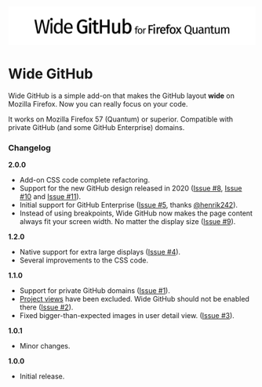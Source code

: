 ![wide github logo](icons/Wide-GitHub_LogoExpanded.png?raw=true)

# Wide GitHub

Wide GitHub is a simple add-on that makes the GitHub layout **wide** on Mozilla Firefox.
Now you can really focus on your code.

It works on Mozilla Firefox 57 (Quantum) or superior. Compatible with private GitHub (and some GitHub Enterprise) domains.

### Changelog

**2.0.0**
- Add-on CSS code complete refactoring.
- Support for the new GitHub design released in 2020 ([Issue #8](https://github.com/fabiocchetti/wide-github/issues/8), [Issue #10](https://github.com/fabiocchetti/wide-github/issues/10) and [Issue #11](https://github.com/fabiocchetti/wide-github/issues/11)).
- Initial support for GitHub Enterprise ([Issue #5](https://github.com/fabiocchetti/wide-github/issues/5), thanks [@henrik242](https://github.com/henrik242)).
- Instead of using breakpoints, Wide GitHub now makes the page content always fit your screen width. No matter the display size ([Issue #9](https://github.com/fabiocchetti/wide-github/issues/9)).

**1.2.0**
- Native support for extra large displays ([Issue #4](https://github.com/fabiocchetti/wide-github/issues/4)).
- Several improvements to the CSS code.

**1.1.0**
- Support for private GitHub domains ([Issue #1](https://github.com/fabiocchetti/wide-github/issues/1)).
- [Project views](https://help.github.com/en/articles/about-project-boards) have been excluded. Wide GitHub should not be enabled there ([Issue #2](https://github.com/fabiocchetti/wide-github/issues/2)).
- Fixed bigger-than-expected images in user detail view. ([Issue #3](https://github.com/fabiocchetti/wide-github/issues/3)).

**1.0.1**
- Minor changes.

**1.0.0**
- Initial release.
